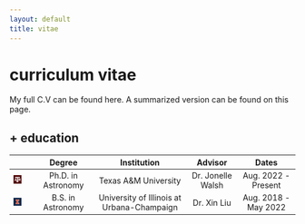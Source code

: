 ```yaml
---
layout: default
title: vitae
---
```


# curriculum vitae

My full C.V can be found here. A summarized version can be found on this page.

## + education

| | | Degree | Institution | Advisor | Dates |
| :---: | :---: | :---: | :----: | :---: | :---: |
| ![tamu](/assets/img/tamu_40.png) || Ph.D. in Astronomy | Texas A&M University  | Dr. Jonelle Walsh  | Aug. 2022 - Present |
| ![uiuc](/assets/img/blocki_40.png) || B.S. in Astronomy | University of Illinois at Urbana-Champaign  | Dr. Xin Liu  | Aug. 2018 - May 2022 |

